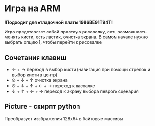 # Игра на ARM 
**!Подходит для отладочной платы 1986ВЕ91Т94Т!**

Игра представляет собой простоую рисовалку, есть возможность менять кисти, есть ластик, очистка экрана. 
В самом начале нужно выбрать опцию **1**, чтобы перейти к рисовалке

## Сочетания клавиш
* ← + → переход в выбор кисти (навигация при помощи стрелок и выбор кисти в центр)
* ⮾ + ↓ + ↑ очистка экрана
* ⮾ + ↓ + ↑ + ← + → переход к пасхалке
*  ↓ + ↑ + ← + → переход к экрану выбора певрого сценария

## Picture - скирпт python
Преобразует изображения 128x64 в байтовые массивы
